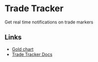 # Trade Tracker

Get real time notifications on trade markers

## Links

- [Gold chart](https://dipu-bd.github.io/trade-tracker/)
- [Trade Tracker Docs](https://trade-tracker.bitanon.dev/docs)

<!-- https://trade-tracker.bitanon.dev/api/slack/command/gold-price -->
